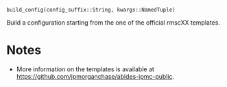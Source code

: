 ```
build_config(config_suffix::String, kwargs::NamedTuple)
```

Build a configuration starting from the one of the official rmscXX templates.

# Notes

  * More information on the templates is available at https://github.com/jpmorganchase/abides-jpmc-public.
